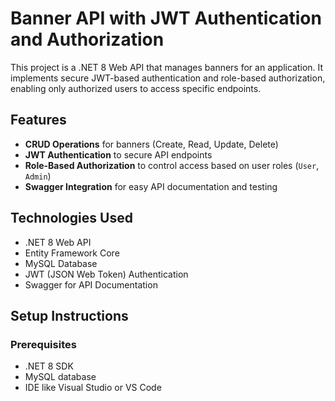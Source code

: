 # Banner API with JWT Authentication and Authorization

This project is a .NET 8 Web API that manages banners for an application. It implements secure JWT-based authentication and role-based authorization, enabling only authorized users to access specific endpoints.

## Features

- **CRUD Operations** for banners (Create, Read, Update, Delete)
- **JWT Authentication** to secure API endpoints
- **Role-Based Authorization** to control access based on user roles (`User`, `Admin`)
- **Swagger Integration** for easy API documentation and testing

## Technologies Used

- .NET 8 Web API
- Entity Framework Core
- MySQL Database
- JWT (JSON Web Token) Authentication
- Swagger for API Documentation

## Setup Instructions

### Prerequisites

- .NET 8 SDK
- MySQL database
- IDE like Visual Studio or VS Code

